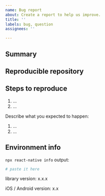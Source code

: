 ```yaml
---
name: Bug report
about: Create a report to help us improve.
title: ''
labels: bug, question
assignees: ''

---
```


## Summary

<!--
Provide a clear and concise description of what the bug is.
-->

## Reproducible repository

<!--
- You must provide a **minimal and easy-to-run** repo with reproduction of your issue. I do not have time to try reproduce bugs myself.
- If the bug involves certain file, please attach the file in the bug report.
- Provide a link to a repo that reproduces the bug.
- Provide other samples: error messages / stack traces, screenshots, gifs, as suitable.
-->

## Steps to reproduce

<!--
- Explain the steps we need to take to reproduce the issue:
-->

1. …
2. …

Describe what you expected to happen:

1. …
2. …

## Environment info

<!--
Run `npx react-native info` in your terminal and paste the results here. Also, include the *precise* version number of this library that you are using in the project.
-->

`npx react-native info` output:

```bash
# paste it here
```

library version: x.x.x

iOS / Android version: x.x

